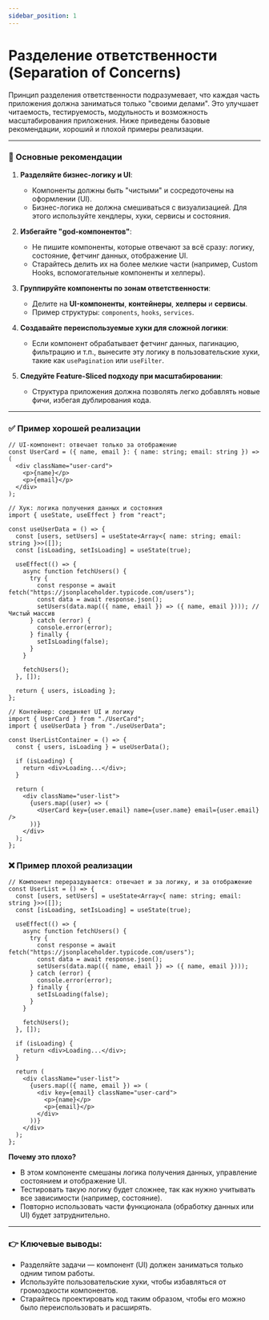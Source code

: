 ```yaml
---
sidebar_position: 1
---
```


# Разделение ответственности (Separation of Concerns)

Принцип разделения ответственности подразумевает, что каждая часть приложения должна заниматься только "своими делами". Это улучшает читаемость, тестируемость, модульность и возможность масштабирования приложения. Ниже приведены базовые рекомендации, хороший и плохой примеры реализации.

---

### 💎 Основные рекомендации

1. **Разделяйте бизнес-логику и UI**:
   - Компоненты должны быть "чистыми" и сосредоточены на оформлении (UI).
   - Бизнес-логика не должна смешиваться с визуализацией. Для этого используйте хендлеры, хуки, сервисы и состояния.

2. **Избегайте "god-компонентов"**:
   - Не пишите компоненты, которые отвечают за всё сразу: логику, состояние, фетчинг данных, отображение UI.
   - Старайтесь делить их на более мелкие части (например, Custom Hooks, вспомогательные компоненты и хелперы).

3. **Группируйте компоненты по зонам ответственности**:
   - Делите на **UI-компоненты**, **контейнеры**, **хелперы** и **сервисы**.
   - Пример структуры: `components`, `hooks`, `services`.

4. **Создавайте переиспользуемые хуки для сложной логики**:
   - Если компонент обрабатывает фетчинг данных, пагинацию, фильтрацию и т.п., вынесите эту логику в пользовательские хуки, такие как `usePagination` или `useFilter`.

5. **Следуйте Feature-Sliced подходу при масштабировании**:
   - Структура приложения должна позволять легко добавлять новые фичи, избегая дублирования кода.

---

### ✅ Пример хорошей реализации

```tsx
// UI-компонент: отвечает только за отображение
const UserCard = ({ name, email }: { name: string; email: string }) => (
  <div className="user-card">
    <p>{name}</p>
    <p>{email}</p>
  </div>
);
```

```tsx
// Хук: логика получения данных и состояния
import { useState, useEffect } from "react";

const useUserData = () => {
  const [users, setUsers] = useState<Array<{ name: string; email: string }>>([]);
  const [isLoading, setIsLoading] = useState(true);

  useEffect(() => {
    async function fetchUsers() {
      try {
        const response = await fetch("https://jsonplaceholder.typicode.com/users");
        const data = await response.json();
        setUsers(data.map(({ name, email }) => ({ name, email }))); // Чистый массив
      } catch (error) {
        console.error(error);
      } finally {
        setIsLoading(false);
      }
    }

    fetchUsers();
  }, []);

  return { users, isLoading };
};
```

```tsx
// Контейнер: соединяет UI и логику
import { UserCard } from "./UserCard";
import { useUserData } from "./useUserData";

const UserListContainer = () => {
  const { users, isLoading } = useUserData();

  if (isLoading) {
    return <div>Loading...</div>;
  }

  return (
    <div className="user-list">
      {users.map((user) => (
        <UserCard key={user.email} name={user.name} email={user.email} />
      ))}
    </div>
  );
};
```

### ❌ Пример плохой реализации

```tsx
// Компонент перераздувается: отвечает и за логику, и за отображение
const UserList = () => {
  const [users, setUsers] = useState<Array<{ name: string; email: string }>>([]);
  const [isLoading, setIsLoading] = useState(true);

  useEffect(() => {
    async function fetchUsers() {
      try {
        const response = await fetch("https://jsonplaceholder.typicode.com/users");
        const data = await response.json();
        setUsers(data.map(({ name, email }) => ({ name, email })));
      } catch (error) {
        console.error(error);
      } finally {
        setIsLoading(false);
      }
    }

    fetchUsers();
  }, []);

  if (isLoading) {
    return <div>Loading...</div>;
  }

  return (
    <div className="user-list">
      {users.map(({ name, email }) => (
        <div key={email} className="user-card">
          <p>{name}</p>
          <p>{email}</p>
        </div>
      ))}
    </div>
  );
};
```

**Почему это плохо?** 
- В этом компоненте смешаны логика получения данных, управление состоянием и отображение UI.
- Тестировать такую логику будет сложнее, так как нужно учитывать все зависимости (например, состояние).
- Повторно использовать части функционала (обработку данных или UI) будет затруднительно.

---

### 👉 **Ключевые выводы**:
- Разделяйте задачи — компонент (UI) должен заниматься только одним типом работы.
- Используйте пользовательские хуки, чтобы избавляться от громоздкости компонентов.
- Старайтесь проектировать код таким образом, чтобы его можно было переиспользовать и расширять.

